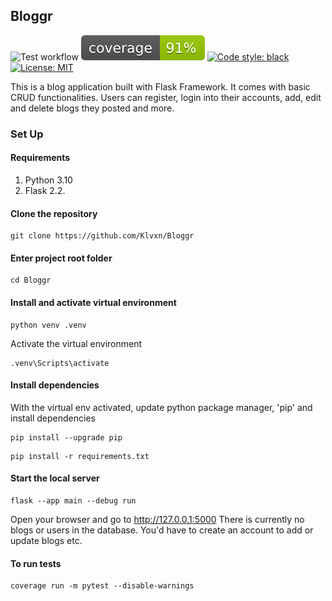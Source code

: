 ## Bloggr

![Test workflow](https://github.com/klvxn/Bloggr/actions/workflows/bloggr_workflow.yml/badge.svg)
![Coverage ](/coverage.svg)
[![Code style: black](https://img.shields.io/badge/code%20style-black-000000.svg)](https://github.com/psf/black)
[![License: MIT](https://img.shields.io/badge/License-MIT-yellow.svg)](https://opensource.org/licenses/MIT)

This is a blog application built with Flask Framework.
It comes with basic CRUD functionalities.
Users can register, login into their accounts, add, edit and delete blogs they posted and more.

### Set Up
#### Requirements
1. Python 3.10
2. Flask 2.2.

#### Clone the repository
```
git clone https://github.com/Klvxn/Bloggr
```

#### Enter project root folder
```
cd Bloggr
```
#### Install and activate virtual environment
```
python venv .venv
```
Activate the virtual environment
```
.venv\Scripts\activate
```

#### Install dependencies
With the virtual env activated, update python package manager, 'pip' and install dependencies
```
pip install --upgrade pip
```
```
pip install -r requirements.txt
```

#### Start the local server
```
flask --app main --debug run
```

Open your browser and go to http://127.0.0.1:5000
There is currently no blogs or users in the database. You'd have to create an account to add or update blogs etc.

#### To run tests
```
coverage run -m pytest --disable-warnings
```